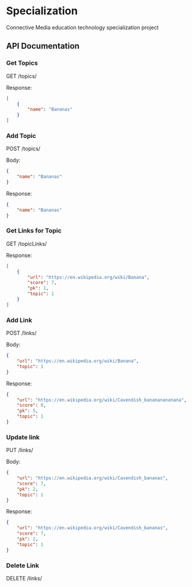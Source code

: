 # Specialization
Connective Media education technology specialization project 

## API Documentation

### Get Topics
GET /topics/

Response:
```json
[
    {
        "name": "Bananas"
    }
]
```

### Add Topic
POST /topics/

Body:
```json
{
    "name": "Bananas"
}
```

Response:
```json
{
    "name": "Bananas"
}
```

### Get Links for Topic
GET /topicLinks/<topic>

Response:
```json
[
    {
        "url": "https://en.wikipedia.org/wiki/Banana",
        "score": 7,
        "pk": 1,
        "topic": 1
    }
]
```

### Add Link
POST /links/

Body:
```json
{
    "url": "https://en.wikipedia.org/wiki/Banana",
    "topic": 1
}
```

Response:
```json
{
	"url": "https://en.wikipedia.org/wiki/Cavendish_banananananana",
	"score": 0,
	"pk": 5,
	"topic": 1
}
```

### Update link
PUT /links/<linkId>

Body:
```json
{
    "url": "https://en.wikipedia.org/wiki/Cavendish_bananas",
    "score": 7,
    "pk": 2,
    "topic": 1
}
```

Response:
```json
{
    "url": "https://en.wikipedia.org/wiki/Cavendish_bananas",
    "score": 7,
    "pk": 2,
    "topic": 1
}
```

### Delete Link
DELETE /links/<linkId>

